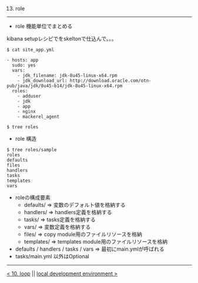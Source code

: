 13. role
---
- role 機能単位でまとめる

kibana setupレシピでをskeltonで仕込んで。。。


```
$ cat site_app.yml

- hosts: app
  sudo: yes
  vars:
    - jdk_filename: jdk-8u45-linux-x64.rpm
    - jdk_download_url: http://download.oracle.com/otn-pub/java/jdk/8u45-b14/jdk-8u45-linux-x64.rpm
  roles:
    - adduser
    - jdk
    - app
    - nginx
    - mackerel_agent

$ tree roles

```


- role 構造

```
$ tree roles/sample
roles
defaults
files
handlers
tasks
templates
vars
```

- roleの構成要素
  - defaults/ => 変数のデフォルト値を格納する
  - handlers/ => handlers定義を格納する
  - tasks/ => tasks定義を格納する
  - vars/ => 変数定義を格納する
  - files/ => copy module用のファイルリソースを格納
  - templates/ => templates module用のファイルリソースを格納
- defaults / handlers / tasks / vars => 最初にmain.ymlが呼ばれる
- tasks/main.yml 以外はOptional

---
[< 10. loop](10_loop.md) || [local development environment >](local-dev.md)
